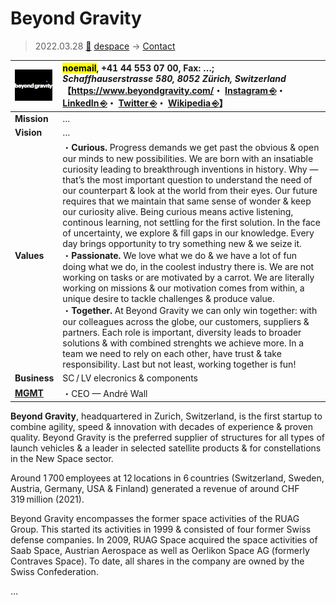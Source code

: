# Beyond Gravity
> 2022.03.28 [🚀](../../index/index.md) [despace](../index.md) → [Contact](../contact.md)

|[![](../f/contact/b/beyond_gravity_logo1_thumb.webp)](../f/contact/b/beyond_gravity_logo1.webp)|<mark>noemail</mark>, +41 44 553 07 00, Fax: …;<br> *Schaffhauserstrasse 580, 8052 Zürich, Switzerland*<br> 【<https://www.beyondgravity.com/>・ [Instagram ⎆](https://www.instagram.com/beyond_gravity_space)・ [LinkedIn ⎆](https://www.linkedin.com/company/beyondgravity/)・ [Twitter ⎆](https://twitter.com/BeyondGravity_S)・ [Wikipedia ⎆](https://en.wikipedia.org/wiki/RUAG_Space)】|
|:-|:-|
|**Mission**|…|
|**Vision**|…|
|**Values**|・**Curious.** Progress demands we get past the obvious & open our minds to new possibilities. We are born with an insatiable curiosity leading to breakthrough inventions in history. Why — that’s the most important question to understand the need of our counterpart & look at the world from their eyes. Our future requires that we maintain that same sense of wonder & keep our curiosity alive. Being curious means active listening, continous learning, not settling for the first solution. In the face of uncertainty, we explore & fill gaps in our knowledge. Every day brings opportunity to try something new & we seize it.<br> ・**Passionate.** We love what we do & we have a lot of fun doing what we do, in the coolest industry there is. We are not working on tasks or are motivated by a carrot. We are literally working on missions & our motivation comes from within, a unique desire to tackle challenges & produce value.<br> ・**Together.** At Beyond Gravity we can only win together: with our colleagues across the globe, our customers, suppliers & partners. Each role is important, diversity leads to broader solutions & with combined strenghts we achieve more. In a team we need to rely on each other, have trust & take responsibility. Last but not least, working together is fun!|
|**Business**|SC / LV elecronics & components|
|**[MGMT](../mgmt.md)**|・CEO — André Wall|

**Beyond Gravity**, headquartered in Zurich, Switzerland, is the first startup to combine agility, speed & innovation with decades of experience & proven quality. Beyond Gravity is the preferred supplier of structures for all types of launch vehicles & a leader in selected satellite products & for constellations in the New Space sector.

Around 1 700 employees at 12 locations in 6 countries (Switzerland, Sweden, Austria, Germany, USA & Finland) generated a revenue of around CHF 319 million (2021).

Beyond Gravity encompasses the former space activities of the RUAG Group. This started its activities in 1999 & consisted of four former Swiss defense companies. In 2009, RUAG Space acquired the space activities of Saab Space, Austrian Aerospace as well as Oerlikon Space AG (formerly Contraves Space). To date, all shares in the company are owned by the Swiss Confederation.

<p style="page-break-after:always"> </p>

…
